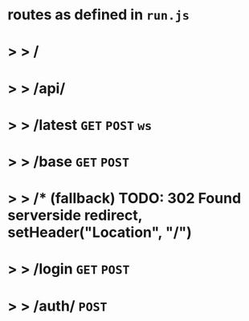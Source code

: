 # routes as defined in `run.js`

> 
# > > /<br>
# > > /api/<br>
# > > /latest `GET` `POST` `ws`<br>
# > > /base `GET` `POST`<br>
# > > /* (fallback) TODO: 302 Found serverside redirect, setHeader("Location", "/")<br>
# > > /login `GET` `POST`<br>
# > > /auth/ `POST`<br>
> 
